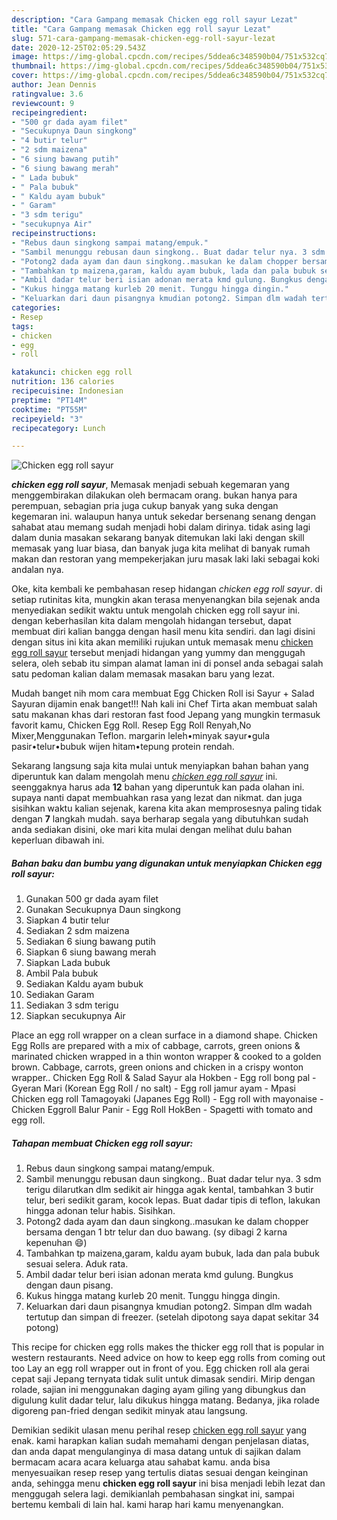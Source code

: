 ```yaml
---
description: "Cara Gampang memasak Chicken egg roll sayur Lezat"
title: "Cara Gampang memasak Chicken egg roll sayur Lezat"
slug: 571-cara-gampang-memasak-chicken-egg-roll-sayur-lezat
date: 2020-12-25T02:05:29.543Z
image: https://img-global.cpcdn.com/recipes/5ddea6c348590b04/751x532cq70/chicken-egg-roll-sayur-foto-resep-utama.jpg
thumbnail: https://img-global.cpcdn.com/recipes/5ddea6c348590b04/751x532cq70/chicken-egg-roll-sayur-foto-resep-utama.jpg
cover: https://img-global.cpcdn.com/recipes/5ddea6c348590b04/751x532cq70/chicken-egg-roll-sayur-foto-resep-utama.jpg
author: Jean Dennis
ratingvalue: 3.6
reviewcount: 9
recipeingredient:
- "500 gr dada ayam filet"
- "Secukupnya Daun singkong"
- "4 butir telur"
- "2 sdm maizena"
- "6 siung bawang putih"
- "6 siung bawang merah"
- " Lada bubuk"
- " Pala bubuk"
- " Kaldu ayam bubuk"
- " Garam"
- "3 sdm terigu"
- "secukupnya Air"
recipeinstructions:
- "Rebus daun singkong sampai matang/empuk."
- "Sambil menunggu rebusan daun singkong.. Buat dadar telur nya. 3 sdm terigu dilarutkan dlm sedikit air hingga agak kental, tambahkan 3 butir telur, beri sedikit garam, kocok lepas. Buat dadar tipis di teflon, lakukan hingga adonan telur habis. Sisihkan."
- "Potong2 dada ayam dan daun singkong..masukan ke dalam chopper bersama dengan 1 btr telur dan duo bawang. (sy dibagi 2 karna kepenuhan 😄)"
- "Tambahkan tp maizena,garam, kaldu ayam bubuk, lada dan pala bubuk sesuai selera. Aduk rata."
- "Ambil dadar telur beri isian adonan merata kmd gulung. Bungkus dengan daun pisang."
- "Kukus hingga matang kurleb 20 menit. Tunggu hingga dingin."
- "Keluarkan dari daun pisangnya kmudian potong2. Simpan dlm wadah tertutup dan simpan di freezer. (setelah dipotong saya dapat sekitar 34 potong)"
categories:
- Resep
tags:
- chicken
- egg
- roll

katakunci: chicken egg roll 
nutrition: 136 calories
recipecuisine: Indonesian
preptime: "PT14M"
cooktime: "PT55M"
recipeyield: "3"
recipecategory: Lunch

---
```



![Chicken egg roll sayur](https://img-global.cpcdn.com/recipes/5ddea6c348590b04/751x532cq70/chicken-egg-roll-sayur-foto-resep-utama.jpg)

<b><i>chicken egg roll sayur</i></b>, Memasak menjadi sebuah kegemaran yang menggembirakan dilakukan oleh bermacam orang. bukan hanya para perempuan, sebagian pria juga cukup banyak yang suka dengan kegemaran ini. walaupun hanya untuk sekedar bersenang senang dengan sahabat atau memang sudah menjadi hobi dalam dirinya. tidak asing lagi dalam dunia masakan sekarang banyak ditemukan laki laki dengan skill memasak yang luar biasa, dan banyak juga kita melihat di banyak rumah makan dan restoran yang mempekerjakan juru masak laki laki sebagai koki andalan nya.

Oke, kita kembali ke pembahasan resep hidangan <i>chicken egg roll sayur</i>. di setiap rutinitas kita, mungkin akan terasa menyenangkan bila sejenak anda menyediakan sedikit waktu untuk mengolah chicken egg roll sayur ini. dengan keberhasilan kita dalam mengolah hidangan tersebut, dapat membuat diri kalian bangga dengan hasil menu kita sendiri. dan lagi disini dengan situs ini kita akan memiliki rujukan untuk memasak menu <u>chicken egg roll sayur</u> tersebut menjadi hidangan yang yummy dan menggugah selera, oleh sebab itu simpan alamat laman ini di ponsel anda sebagai salah satu pedoman kalian dalam memasak masakan baru yang lezat.

Mudah banget nih mom cara membuat Egg Chicken Roll isi Sayur + Salad Sayuran dijamin enak banget!!! Nah kali ini Chef Tirta akan membuat salah satu makanan khas dari restoran fast food Jepang yang mungkin termasuk favorit kamu, Chicken Egg Roll. Resep Egg Roll Renyah,No Mixer,Menggunakan Teflon. margarin leleh•minyak sayur•gula pasir•telur•bubuk wijen hitam•tepung protein rendah.


Sekarang langsung saja kita mulai untuk menyiapkan bahan bahan yang diperuntuk kan dalam mengolah menu <u><i>chicken egg roll sayur</i></u> ini. seenggaknya harus ada <b>12</b> bahan yang diperuntuk kan pada olahan ini. supaya nanti dapat membuahkan rasa yang lezat dan nikmat. dan juga sisihkan waktu kalian sejenak, karena kita akan memprosesnya paling tidak dengan <b>7</b> langkah mudah. saya berharap segala yang dibutuhkan sudah anda sediakan disini, oke mari kita mulai dengan melihat dulu bahan keperluan dibawah ini.

<!--inarticleads1-->

##### Bahan baku dan bumbu yang digunakan untuk menyiapkan Chicken egg roll sayur:

1. Gunakan 500 gr dada ayam filet
1. Gunakan Secukupnya Daun singkong
1. Siapkan 4 butir telur
1. Sediakan 2 sdm maizena
1. Sediakan 6 siung bawang putih
1. Siapkan 6 siung bawang merah
1. Siapkan  Lada bubuk
1. Ambil  Pala bubuk
1. Sediakan  Kaldu ayam bubuk
1. Sediakan  Garam
1. Sediakan 3 sdm terigu
1. Siapkan secukupnya Air


Place an egg roll wrapper on a clean surface in a diamond shape. Chicken Egg Rolls are prepared with a mix of cabbage, carrots, green onions &amp; marinated chicken wrapped in a thin wonton wrapper &amp; cooked to a golden brown. Cabbage, carrots, green onions and chicken in a crispy wonton wrapper.. Chicken Egg Roll &amp; Salad Sayur ala Hokben - Egg roll bong pal - Gyeran Mari (Korean Egg Roll / no salt) - Egg roll jamur ayam - Mpasi Chicken egg roll Tamagoyaki (Japanes Egg Roll) - Egg roll with mayonaise - Chicken Eggroll Balur Panir - Egg Roll HokBen - Spagetti with tomato and egg roll. 

<!--inarticleads2-->

##### Tahapan membuat Chicken egg roll sayur:

1. Rebus daun singkong sampai matang/empuk.
1. Sambil menunggu rebusan daun singkong.. Buat dadar telur nya. 3 sdm terigu dilarutkan dlm sedikit air hingga agak kental, tambahkan 3 butir telur, beri sedikit garam, kocok lepas. Buat dadar tipis di teflon, lakukan hingga adonan telur habis. Sisihkan.
1. Potong2 dada ayam dan daun singkong..masukan ke dalam chopper bersama dengan 1 btr telur dan duo bawang. (sy dibagi 2 karna kepenuhan 😄)
1. Tambahkan tp maizena,garam, kaldu ayam bubuk, lada dan pala bubuk sesuai selera. Aduk rata.
1. Ambil dadar telur beri isian adonan merata kmd gulung. Bungkus dengan daun pisang.
1. Kukus hingga matang kurleb 20 menit. Tunggu hingga dingin.
1. Keluarkan dari daun pisangnya kmudian potong2. Simpan dlm wadah tertutup dan simpan di freezer. (setelah dipotong saya dapat sekitar 34 potong)


This recipe for chicken egg rolls makes the thicker egg roll that is popular in western restaurants. Need advice on how to keep egg rolls from coming out too Lay an egg roll wrapper out in front of you. Egg chicken roll ala gerai cepat saji Jepang ternyata tidak sulit untuk dimasak sendiri. Mirip dengan rolade, sajian ini menggunakan daging ayam giling yang dibungkus dan digulung kulit dadar telur, lalu dikukus hingga matang. Bedanya, jika rolade digoreng pan-fried dengan sedikit minyak atau langsung. 

Demikian sedikit ulasan menu perihal resep <u>chicken egg roll sayur</u> yang enak. kami harapkan kalian sudah memahami dengan penjelasan diatas, dan anda dapat mengulanginya di masa datang untuk di sajikan dalam bermacam acara acara keluarga atau sahabat kamu. anda bisa menyesuaikan resep resep yang tertulis diatas sesuai dengan keinginan anda, sehingga menu <b>chicken egg roll sayur</b> ini bisa menjadi lebih lezat dan menggugah selera lagi. demikianlah pembahasan singkat ini, sampai bertemu kembali di lain hal. kami harap hari kamu menyenangkan.
